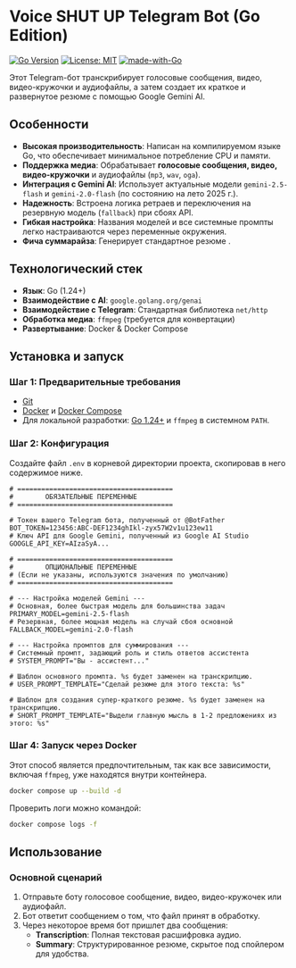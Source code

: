 # Voice SHUT UP Telegram Bot (Go Edition)

[![Go Version](https://img.shields.io/badge/go-1.24%2B-blue.svg)](https://golang.org)
[![License: MIT](https://img.shields.io/badge/License-MIT-yellow.svg)](https://opensource.org/licenses/MIT)
[![made-with-Go](https://img.shields.io/badge/Made%20with-Go-1f425f.svg)](http://golang.org)

Этот Telegram-бот транскрибирует голосовые сообщения, видео, видео-кружочки и аудиофайлы, а затем создает их краткое и развернутое резюме с помощью Google Gemini AI.

## Особенности

-   **Высокая производительность**: Написан на компилируемом языке Go, что обеспечивает минимальное потребление CPU и памяти.
-   **Поддержка медиа**: Обрабатывает **голосовые сообщения, видео, видео-кружочки** и аудиофайлы (`mp3`, `wav`, `oga`).
-   **Интеграция с Gemini AI**: Использует актуальные модели `gemini-2.5-flash` и `gemini-2.0-flash` (по состоянию на лето 2025 г.).
-   **Надежность**: Встроена логика ретраев и переключения на резервную модель (`fallback`) при сбоях API.
-   **Гибкая настройка**: Названия моделей и все системные промпты легко настраиваются через переменные окружения.
-   **Фича суммарайза**: Генерирует стандартное резюме .

## Технологический стек

-   **Язык**: Go (1.24+)
-   **Взаимодействие с AI**: `google.golang.org/genai`
-   **Взаимодействие с Telegram**: Стандартная библиотека `net/http`
-   **Обработка медиа**: `ffmpeg` (требуется для конвертации)
-   **Развертывание**: Docker & Docker Compose

## Установка и запуск

### Шаг 1: Предварительные требования

-   [Git](https://git-scm.com/)
-   [Docker](https://www.docker.com/) и [Docker Compose](https://docs.docker.com/compose/)
-   Для локальной разработки: [Go 1.24+](https://go.dev/dl/) и `ffmpeg` в системном `PATH`.


### Шаг 2: Конфигурация

Создайте файл `.env` в корневой директории проекта, скопировав в него содержимое ниже.

```dotenv
# =======================================
#        ОБЯЗАТЕЛЬНЫЕ ПЕРЕМЕННЫЕ
# =======================================

# Токен вашего Telegram бота, полученный от @BotFather
BOT_TOKEN=123456:ABC-DEF1234ghIkl-zyx57W2v1u123ew11
# Ключ API для Google Gemini, полученный из Google AI Studio
GOOGLE_API_KEY=AIzaSyA...

# =======================================
#        ОПЦИОНАЛЬНЫЕ ПЕРЕМЕННЫЕ
# (Если не указаны, используются значения по умолчанию)
# =======================================

# --- Настройка моделей Gemini ---
# Основная, более быстрая модель для большинства задач
PRIMARY_MODEL=gemini-2.5-flash
# Резервная, более мощная модель на случай сбоя основной
FALLBACK_MODEL=gemini-2.0-flash

# --- Настройка промптов для суммирования ---
# Системный промпт, задающий роль и стиль ответов ассистента
# SYSTEM_PROMPT="Вы - ассистент..."

# Шаблон основного промпта. %s будет заменен на транскрипцию.
# USER_PROMPT_TEMPLATE="Сделай резюме для этого текста: %s"

# Шаблон для создания супер-краткого резюме. %s будет заменен на транскрипцию.
# SHORT_PROMPT_TEMPLATE="Выдели главную мысль в 1-2 предложениях из этого: %s"
```

### Шаг 4: Запуск через Docker

Этот способ является предпочтительным, так как все зависимости, включая `ffmpeg`, уже находятся внутри контейнера.

```bash
docker compose up --build -d
```

Проверить логи можно командой:
```bash
docker compose logs -f
```

## Использование

### Основной сценарий

1.  Отправьте боту голосовое сообщение, видео, видео-кружочек или аудиофайл.
2.  Бот ответит сообщением о том, что файл принят в обработку.
3.  Через некоторое время бот пришлет два сообщения:
    -   **Transcription**: Полная текстовая расшифровка аудио.
    -   **Summary**: Структурированное резюме, скрытое под спойлером для удобства.